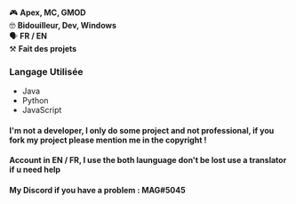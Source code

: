 
🎮 **Apex, MC, GMOD**  
🤓 **Bidouilleur, Dev, Windows**  
🗣️ **FR / EN**  
⚒️ **Fait des projets**

### Langage Utilisée

- Java  
- Python  
- JavaScript  


#### I'm not a developer, I only do some project and not professional, if you fork my project please mention me in the copyright !   

#### Account in EN / FR, I use the both launguage don't be lost use a translator if u need help   
#### My Discord if you have a problem : MAG#5045   
